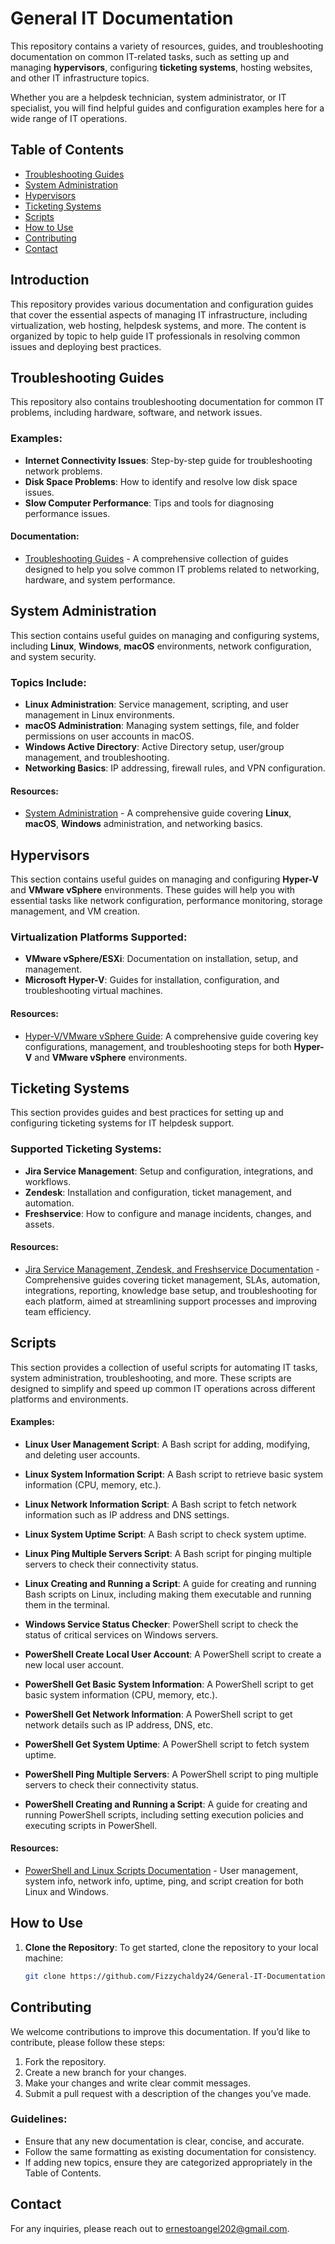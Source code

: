 # General IT Documentation

This repository contains a variety of resources, guides, and troubleshooting documentation on common IT-related tasks, such as setting up and managing **hypervisors**, configuring **ticketing systems**, hosting websites, and other IT infrastructure topics.

Whether you are a helpdesk technician, system administrator, or IT specialist, you will find helpful guides and configuration examples here for a wide range of IT operations.

## Table of Contents

- [Troubleshooting Guides](#troubleshooting-guides)
- [System Administration](#system-administration)
- [Hypervisors](#hypervisors)
- [Ticketing Systems](#ticketing-systems)
- [Scripts](#scripts)
- [How to Use](#how-to-use)
- [Contributing](#contributing)
- [Contact](#contact)

## Introduction

This repository provides various documentation and configuration guides that cover the essential aspects of managing IT infrastructure, including virtualization, web hosting, helpdesk systems, and more. The content is organized by topic to help guide IT professionals in resolving common issues and deploying best practices.

## Troubleshooting Guides

This repository also contains troubleshooting documentation for common IT problems, including hardware, software, and network issues.

### Examples:
- **Internet Connectivity Issues**: Step-by-step guide for troubleshooting network problems.
- **Disk Space Problems**: How to identify and resolve low disk space issues.
- **Slow Computer Performance**: Tips and tools for diagnosing performance issues.

#### Documentation:
- [Troubleshooting Guides](Troubleshooting%20Guides/IT%20Troubleshooting%20Documentation.md) - A comprehensive collection of guides designed to help you solve common IT problems related to networking, hardware, and system performance.

## System Administration

This section contains useful guides on managing and configuring systems, including **Linux**, **Windows**, **macOS** environments, network configuration, and system security.

### Topics Include:
- **Linux Administration**: Service management, scripting, and user management in Linux environments.
- **macOS Administration**: Managing system settings, file, and folder permissions on user accounts in macOS.
- **Windows Active Directory**: Active Directory setup, user/group management, and troubleshooting.
- **Networking Basics**: IP addressing, firewall rules, and VPN configuration.

#### Resources:
- [System Administration](System%20Administration/README.md) - A comprehensive guide covering **Linux**, **macOS**, **Windows** administration, and networking basics.

## Hypervisors

This section contains useful guides on managing and configuring **Hyper-V** and **VMware vSphere** environments. These guides will help you with essential tasks like network configuration, performance monitoring, storage management, and VM creation.

### Virtualization Platforms Supported:
- **VMware vSphere/ESXi**: Documentation on installation, setup, and management.
- **Microsoft Hyper-V**: Guides for installation, configuration, and troubleshooting virtual machines.
  
#### Resources:
- [Hyper-V/VMware vSphere Guide](Hypervisors/README.md): A comprehensive guide covering key configurations, management, and troubleshooting steps for both **Hyper-V** and **VMware vSphere** environments.

## Ticketing Systems

This section provides guides and best practices for setting up and configuring ticketing systems for IT helpdesk support.

### Supported Ticketing Systems:
- **Jira Service Management**: Setup and configuration, integrations, and workflows.
- **Zendesk**: Installation and configuration, ticket management, and automation.
- **Freshservice**: How to configure and manage incidents, changes, and assets.

#### Resources:
- [Jira Service Management, Zendesk, and Freshservice Documentation](ticketing-systems/jira-setup.md) - Comprehensive guides covering ticket management, SLAs, automation, integrations, reporting, knowledge base setup, and troubleshooting for each platform, aimed at streamlining support processes and improving team efficiency.

## Scripts

This section provides a collection of useful scripts for automating IT tasks, system administration, troubleshooting, and more. These scripts are designed to simplify and speed up common IT operations across different platforms and environments.

#### Examples:

- **Linux User Management Script**: A Bash script for adding, modifying, and deleting user accounts.
- **Linux System Information Script**: A Bash script to retrieve basic system information (CPU, memory, etc.).
- **Linux Network Information Script**: A Bash script to fetch network information such as IP address and DNS settings.
- **Linux System Uptime Script**: A Bash script to check system uptime.
- **Linux Ping Multiple Servers Script**: A Bash script for pinging multiple servers to check their connectivity status.
- **Linux Creating and Running a Script**: A guide for creating and running Bash scripts on Linux, including making them executable and running them in the terminal.

- **Windows Service Status Checker**: PowerShell script to check the status of critical services on Windows servers.
- **PowerShell Create Local User Account**: A PowerShell script to create a new local user account.
- **PowerShell Get Basic System Information**: A PowerShell script to get basic system information (CPU, memory, etc.).
- **PowerShell Get Network Information**: A PowerShell script to get network details such as IP address, DNS, etc.
- **PowerShell Get System Uptime**: A PowerShell script to fetch system uptime.
- **PowerShell Ping Multiple Servers**: A PowerShell script to ping multiple servers to check their connectivity status.
- **PowerShell Creating and Running a Script**: A guide for creating and running PowerShell scripts, including setting execution policies and executing scripts in PowerShell.

#### Resources:
- [PowerShell and Linux Scripts Documentation](scripts/README.md) - User management, system info, network info, uptime, ping, and script creation for both Linux and Windows.

## How to Use

1. **Clone the Repository**:
   To get started, clone the repository to your local machine:
   ```bash
   git clone https://github.com/Fizzychaldy24/General-IT-Documentation.git

## Contributing

We welcome contributions to improve this documentation. If you’d like to contribute, please follow these steps:

1. Fork the repository.
2. Create a new branch for your changes.
3. Make your changes and write clear commit messages.
4. Submit a pull request with a description of the changes you’ve made.

### Guidelines:

- Ensure that any new documentation is clear, concise, and accurate.
- Follow the same formatting as existing documentation for consistency.
- If adding new topics, ensure they are categorized appropriately in the Table of Contents.

## Contact

For any inquiries, please reach out to ernestoangel202@gmail.com.
